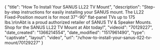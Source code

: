 {
    "title": "How To Install Your SANUS LL22 TV Mount",
    "description": "Step-by-step instructions for easily installing your SANUS mount. The LL22 Fixed-Position mount is for most 37\"-90\" flat-panel TVs up to 175 lbs.\n\nAbt is a proud authorized retailer of SANUS TV & Speaker Mounts. Shop for the SANUS LL22 TV Mount at Abt today!",
    "videoid": "70129227",
    "date_created": "1366214554",
    "date_modified": "1517961490",
    "type": "captivate",
    "layout": "video",
    "url": "\/v\/how-to-install-your-sanus-ll22-tv-mount\/70129227"
}